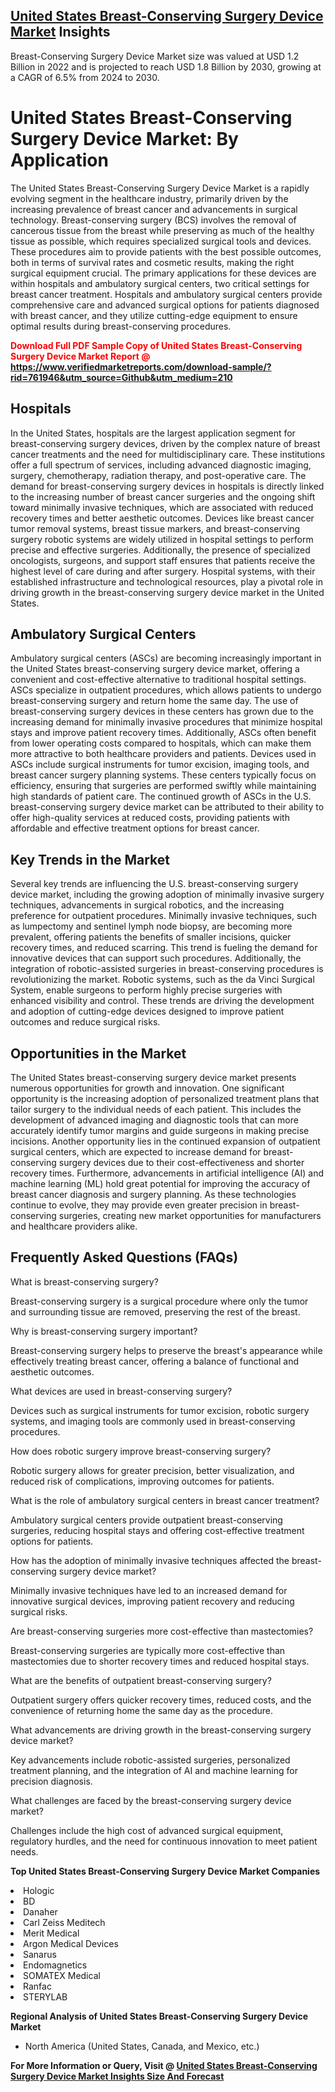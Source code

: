 <h2><a href="https://www.verifiedmarketreports.com/download-sample/?rid=761946&amp;utm_source=Github&amp;utm_medium=210" target="_blank">United States Breast-Conserving Surgery Device Market</a> Insights</h2><p>Breast-Conserving Surgery Device Market size was valued at USD 1.2 Billion in 2022 and is projected to reach USD 1.8 Billion by 2030, growing at a CAGR of 6.5% from 2024 to 2030.</p><p><div> <h1>United States Breast-Conserving Surgery Device Market: By Application</h1> <p>The United States Breast-Conserving Surgery Device Market is a rapidly evolving segment in the healthcare industry, primarily driven by the increasing prevalence of breast cancer and advancements in surgical technology. Breast-conserving surgery (BCS) involves the removal of cancerous tissue from the breast while preserving as much of the healthy tissue as possible, which requires specialized surgical tools and devices. These procedures aim to provide patients with the best possible outcomes, both in terms of survival rates and cosmetic results, making the right surgical equipment crucial. The primary applications for these devices are within hospitals and ambulatory surgical centers, two critical settings for breast cancer treatment. Hospitals and ambulatory surgical centers provide comprehensive care and advanced surgical options for patients diagnosed with breast cancer, and they utilize cutting-edge equipment to ensure optimal results during breast-conserving procedures. <strong><p><span class=""><span style="color: #ff0000;"><strong>Download Full PDF Sample Copy of United States Breast-Conserving Surgery Device Market Report</strong> @ </span><a href="https://www.verifiedmarketreports.com/download-sample/?rid=761946&amp;utm_source=Github&amp;utm_medium=210" target="_blank">https://www.verifiedmarketreports.com/download-sample/?rid=761946&amp;utm_source=Github&amp;utm_medium=210</a></span></p></strong> <h2>Hospitals</h2> <p>In the United States, hospitals are the largest application segment for breast-conserving surgery devices, driven by the complex nature of breast cancer treatments and the need for multidisciplinary care. These institutions offer a full spectrum of services, including advanced diagnostic imaging, surgery, chemotherapy, radiation therapy, and post-operative care. The demand for breast-conserving surgery devices in hospitals is directly linked to the increasing number of breast cancer surgeries and the ongoing shift toward minimally invasive techniques, which are associated with reduced recovery times and better aesthetic outcomes. Devices like breast cancer tumor removal systems, breast tissue markers, and breast-conserving surgery robotic systems are widely utilized in hospital settings to perform precise and effective surgeries. Additionally, the presence of specialized oncologists, surgeons, and support staff ensures that patients receive the highest level of care during and after surgery. Hospital systems, with their established infrastructure and technological resources, play a pivotal role in driving growth in the breast-conserving surgery device market in the United States.</p> <h2>Ambulatory Surgical Centers</h2> <p>Ambulatory surgical centers (ASCs) are becoming increasingly important in the United States breast-conserving surgery device market, offering a convenient and cost-effective alternative to traditional hospital settings. ASCs specialize in outpatient procedures, which allows patients to undergo breast-conserving surgery and return home the same day. The use of breast-conserving surgery devices in these centers has grown due to the increasing demand for minimally invasive procedures that minimize hospital stays and improve patient recovery times. Additionally, ASCs often benefit from lower operating costs compared to hospitals, which can make them more attractive to both healthcare providers and patients. Devices used in ASCs include surgical instruments for tumor excision, imaging tools, and breast cancer surgery planning systems. These centers typically focus on efficiency, ensuring that surgeries are performed swiftly while maintaining high standards of patient care. The continued growth of ASCs in the U.S. breast-conserving surgery device market can be attributed to their ability to offer high-quality services at reduced costs, providing patients with affordable and effective treatment options for breast cancer.</p> <h2>Key Trends in the Market</h2> <p>Several key trends are influencing the U.S. breast-conserving surgery device market, including the growing adoption of minimally invasive surgery techniques, advancements in surgical robotics, and the increasing preference for outpatient procedures. Minimally invasive techniques, such as lumpectomy and sentinel lymph node biopsy, are becoming more prevalent, offering patients the benefits of smaller incisions, quicker recovery times, and reduced scarring. This trend is fueling the demand for innovative devices that can support such procedures. Additionally, the integration of robotic-assisted surgeries in breast-conserving procedures is revolutionizing the market. Robotic systems, such as the da Vinci Surgical System, enable surgeons to perform highly precise surgeries with enhanced visibility and control. These trends are driving the development and adoption of cutting-edge devices designed to improve patient outcomes and reduce surgical risks.</p> <h2>Opportunities in the Market</h2> <p>The United States breast-conserving surgery device market presents numerous opportunities for growth and innovation. One significant opportunity is the increasing adoption of personalized treatment plans that tailor surgery to the individual needs of each patient. This includes the development of advanced imaging and diagnostic tools that can more accurately identify tumor margins and guide surgeons in making precise incisions. Another opportunity lies in the continued expansion of outpatient surgical centers, which are expected to increase demand for breast-conserving surgery devices due to their cost-effectiveness and shorter recovery times. Furthermore, advancements in artificial intelligence (AI) and machine learning (ML) hold great potential for improving the accuracy of breast cancer diagnosis and surgery planning. As these technologies continue to evolve, they may provide even greater precision in breast-conserving surgeries, creating new market opportunities for manufacturers and healthcare providers alike.</p> <h2>Frequently Asked Questions (FAQs)</h2> <p>What is breast-conserving surgery? </p> <p>Breast-conserving surgery is a surgical procedure where only the tumor and surrounding tissue are removed, preserving the rest of the breast.</p> <p>Why is breast-conserving surgery important? </p> <p>Breast-conserving surgery helps to preserve the breast's appearance while effectively treating breast cancer, offering a balance of functional and aesthetic outcomes.</p> <p>What devices are used in breast-conserving surgery? </p> <p>Devices such as surgical instruments for tumor excision, robotic surgery systems, and imaging tools are commonly used in breast-conserving procedures.</p> <p>How does robotic surgery improve breast-conserving surgery? </p> <p>Robotic surgery allows for greater precision, better visualization, and reduced risk of complications, improving outcomes for patients.</p> <p>What is the role of ambulatory surgical centers in breast cancer treatment? </p> <p>Ambulatory surgical centers provide outpatient breast-conserving surgeries, reducing hospital stays and offering cost-effective treatment options for patients.</p> <p>How has the adoption of minimally invasive techniques affected the breast-conserving surgery device market? </p> <p>Minimally invasive techniques have led to an increased demand for innovative surgical devices, improving patient recovery and reducing surgical risks.</p> <p>Are breast-conserving surgeries more cost-effective than mastectomies? </p> <p>Breast-conserving surgeries are typically more cost-effective than mastectomies due to shorter recovery times and reduced hospital stays.</p> <p>What are the benefits of outpatient breast-conserving surgery? </p> <p>Outpatient surgery offers quicker recovery times, reduced costs, and the convenience of returning home the same day as the procedure.</p> <p>What advancements are driving growth in the breast-conserving surgery device market? </p> <p>Key advancements include robotic-assisted surgeries, personalized treatment planning, and the integration of AI and machine learning for precision diagnosis.</p> <p>What challenges are faced by the breast-conserving surgery device market? </p> <p>Challenges include the high cost of advanced surgical equipment, regulatory hurdles, and the need for continuous innovation to meet patient needs.</p></div></p><p><strong>Top United States Breast-Conserving Surgery Device Market Companies</strong></p><div data-test-id=""><p><li>Hologic</li><li> BD</li><li> Danaher</li><li> Carl Zeiss Meditech</li><li> Merit Medical</li><li> Argon Medical Devices</li><li> Sanarus</li><li> Endomagnetics</li><li> SOMATEX Medical</li><li> Ranfac</li><li> STERYLAB</li></p><div><strong>Regional Analysis of&nbsp;United States Breast-Conserving Surgery Device Market</strong></div><ul><li dir="ltr"><p dir="ltr">North America&nbsp;(United States, Canada, and Mexico, etc.)</p></li></ul><p><strong>For More Information or Query, Visit @&nbsp;</strong><strong><a href="https://www.verifiedmarketreports.com/product/breast-conserving-surgery-device-market/?utm_source=Github&amp;utm_medium=210" target="_blank">United States Breast-Conserving Surgery Device Market Insights Size And Forecast</a></strong></p></div>
